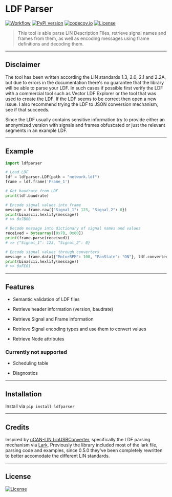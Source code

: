 # LDF Parser

[![Workflow](https://github.com/c4deszes/ldfparser/workflows/CI/badge.svg?branch=master)](https://github.com/c4deszes/ldfparser/actions)
[![PyPI version](https://badge.fury.io/py/ldfparser.svg)](https://badge.fury.io/py/ldfparser)
[![codecov.io](https://codecov.io/github/c4deszes/ldfparser/coverage.svg?branch=master)](https://codecov.io/github/c4deszes/ldfparser?branch=master)
[![License](http://img.shields.io/:license-mit-blue.svg?style=flat-square)](http://badges.mit-license.org)

> This tool is able parse LIN Description Files, retrieve signal names and frames from them, as well as encoding messages using frame definitions and decoding them.

---

## Disclaimer

The tool has been written according the LIN standards 1.3, 2.0, 2.1 and 2.2A, but due to errors in the documentation there's no guarantee that the library will be able to parse your LDF. In such cases if possible first verify the LDF with a commercial tool
such as Vector LDF Explorer or the tool that was used to create the LDF.  If the LDF seems to be correct then open a new issue. I also recommend trying the LDF to JSON conversion mechanism, see if that succeeds.

Since the LDF usually contains sensitive information try to provide either an anonymized version with signals and frames obfuscated or just the relevant segments in an example LDF.

---

## Example

```python
import ldfparser

# Load LDF
ldf = ldfparser.LDF(path = "network.ldf")
frame = ldf.frame('Frame_1')

# Get baudrate from LDF
print(ldf.baudrate)

# Encode signal values into frame
message = frame.raw({"Signal_1": 123, "Signal_2": 0})
print(binascii.hexlify(message))
# >> 0x7B00

# Decode message into dictionary of signal names and values
received = bytearray([0x7B, 0x00])
print(frame.parse(received))
# >> {"Signal_1": 123, "Signal_2": 0}

# Encode signal values through converters
message = frame.data({"MotorRPM": 100, "FanState": "ON"}, ldf.converters)
print(binascii.hexlify(message))
# >> 0xFE01

```

---

## Features

+ Semantic validation of LDF files

+ Retrieve header information (version, baudrate)

+ Retrieve Signal and Frame information

+ Retrieve Signal encoding types and use them to convert values

+ Retrieve Node attributes

### Currently not supported

+ Scheduling table

+ Diagnostics

---

## Installation

Install via `pip install ldfparser`

---

## Credits

Inspired by [uCAN-LIN LinUSBConverter](https://github.com/uCAN-LIN/LinUSBConverter), specifically the LDF parsing mechanism via [Lark](https://github.com/lark-parser/lark). Previously the library included most of the lark file, parsing code and examples, since 0.5.0 they've been completely rewritten to better accomodate the different LIN standards.

---

## License

[![License](http://img.shields.io/:license-mit-blue.svg?style=flat-square)](http://badges.mit-license.org)
